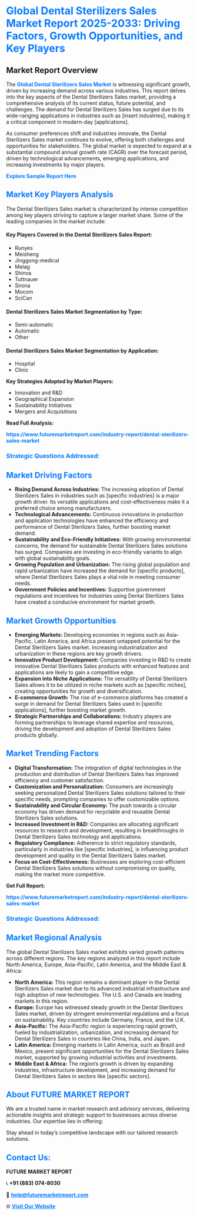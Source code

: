 <h1 style="color: #007BFF;">Global Dental Sterilizers Sales Market Report 2025-2033: Driving Factors, Growth Opportunities, and Key Players</h1>

<section id="overview">
<h2>Market Report Overview</h2>
<p>The <a href="https://www.futuremarketreport.com/industry-report/dental-sterilizers-sales-market" style="color: #007BFF; text-decoration: none;"><strong>Global Dental Sterilizers Sales Market</strong></a> is witnessing significant growth, driven by increasing demand across various industries. This report delves into the key aspects of the Dental Sterilizers Sales market, providing a comprehensive analysis of its current status, future potential, and challenges. The demand for Dental Sterilizers Sales has surged due to its wide-ranging applications in industries such as [insert industries], making it a critical component in modern-day [applications].</p>
<p>As consumer preferences shift and industries innovate, the Dental Sterilizers Sales market continues to evolve, offering both challenges and opportunities for stakeholders. The global market is expected to expand at a substantial compound annual growth rate (CAGR) over the forecast period, driven by technological advancements, emerging applications, and increasing investments by major players.</p>
</section>

<section id="overview">
<p><a href="https://www.futuremarketreport.com/request-sample/reportId=108950" style="color: #007BFF; text-decoration: none;"><strong>Explore Sample Report Here</strong></a></p>
</section>

<section id="key-players">
<h2 style="color: #007BFF;">Market Key Players Analysis</h2>
<p>The Dental Sterilizers Sales market is characterized by intense competition among key players striving to capture a larger market share. Some of the leading companies in the market include:</p>
<h4>Key Players Covered in the Dental Sterilizers Sales Report:</h4>
<ul><li>Runyes</li><li>Meisheng</li><li>Jinggong-medical</li><li>Melag</li><li>Shinva</li><li>Tuttnauer</li><li>Sirona</li><li>Mocom</li><li>SciCan</li></ul>
<h4>Dental Sterilizers Sales Market Segmentation by Type:</h4>
<ul><li>Semi-automatic</li><li>Automatic</li><li>Other</li></ul>

<h4>Dental Sterilizers Sales Market Segmentation by Application:</h4>
<ul><li>Hospital</li><li>Clinic</li></ul>
<p><strong>Key Strategies Adopted by Market Players:</strong></p>
<ul>
<li>Innovation and R&D</li>
<li>Geographical Expansion</li>
<li>Sustainability Initiatives</li>
<li>Mergers and Acquisitions</li>
</ul>
</section>

<section>
<p><strong>Read Full Analysis: </strong></p><a href="https://www.futuremarketreport.com/industry-report/dental-sterilizers-sales-market" style="color: #007BFF; text-decoration: none;"><strong>https://www.futuremarketreport.com/industry-report/dental-sterilizers-sales-market</strong></a>
<h3 style="color: #007BFF;">Strategic Questions Addressed:</h3>
</section>

<section id="driving-factors">
<h2 style="color: #007BFF;">Market Driving Factors</h2>
<ul>
<li><strong>Rising Demand Across Industries:</strong> The increasing adoption of Dental Sterilizers Sales in industries such as [specific industries] is a major growth driver. Its versatile applications and cost-effectiveness make it a preferred choice among manufacturers.</li>
<li><strong>Technological Advancements:</strong> Continuous innovations in production and application technologies have enhanced the efficiency and performance of Dental Sterilizers Sales, further boosting market demand.</li>
<li><strong>Sustainability and Eco-Friendly Initiatives:</strong> With growing environmental concerns, the demand for sustainable Dental Sterilizers Sales solutions has surged. Companies are investing in eco-friendly variants to align with global sustainability goals.</li>
<li><strong>Growing Population and Urbanization:</strong> The rising global population and rapid urbanization have increased the demand for [specific products], where Dental Sterilizers Sales plays a vital role in meeting consumer needs.</li>
<li><strong>Government Policies and Incentives:</strong> Supportive government regulations and incentives for industries using Dental Sterilizers Sales have created a conducive environment for market growth.</li>
</ul>
</section>

<section id="growth-opportunities">
<h2 style="color: #007BFF;">Market Growth Opportunities</h2>
<ul>
<li><strong>Emerging Markets:</strong> Developing economies in regions such as Asia-Pacific, Latin America, and Africa present untapped potential for the Dental Sterilizers Sales market. Increasing industrialization and urbanization in these regions are key growth drivers.</li>
<li><strong>Innovative Product Development:</strong> Companies investing in R&D to create innovative Dental Sterilizers Sales products with enhanced features and applications are likely to gain a competitive edge.</li>
<li><strong>Expansion into Niche Applications:</strong> The versatility of Dental Sterilizers Sales allows it to be utilized in niche markets such as [specific niches], creating opportunities for growth and diversification.</li>
<li><strong>E-commerce Growth:</strong> The rise of e-commerce platforms has created a surge in demand for Dental Sterilizers Sales used in [specific applications], further boosting market growth.</li>
<li><strong>Strategic Partnerships and Collaborations:</strong> Industry players are forming partnerships to leverage shared expertise and resources, driving the development and adoption of Dental Sterilizers Sales products globally.</li>
</ul>
</section>

<section id="trending-factors">
<h2 style="color: #007BFF;">Market Trending Factors</h2>
<ul>
<li><strong>Digital Transformation:</strong> The integration of digital technologies in the production and distribution of Dental Sterilizers Sales has improved efficiency and customer satisfaction.</li>
<li><strong>Customization and Personalization:</strong> Consumers are increasingly seeking personalized Dental Sterilizers Sales solutions tailored to their specific needs, prompting companies to offer customizable options.</li>
<li><strong>Sustainability and Circular Economy:</strong> The push towards a circular economy has driven demand for recyclable and reusable Dental Sterilizers Sales solutions.</li>
<li><strong>Increased Investment in R&D:</strong> Companies are allocating significant resources to research and development, resulting in breakthroughs in Dental Sterilizers Sales technology and applications.</li>
<li><strong>Regulatory Compliance:</strong> Adherence to strict regulatory standards, particularly in industries like [specific industries], is influencing product development and quality in the Dental Sterilizers Sales market.</li>
<li><strong>Focus on Cost-Effectiveness:</strong> Businesses are exploring cost-efficient Dental Sterilizers Sales solutions without compromising on quality, making the market more competitive.</li>
</ul>
</section>

<section>
<p><strong>Get Full Report: </strong></p><a href="https://www.futuremarketreport.com/industry-report/dental-sterilizers-sales-market" style="color: #007BFF; text-decoration: none;"><strong>https://www.futuremarketreport.com/industry-report/dental-sterilizers-sales-market</strong></a>
<h3 style="color: #007BFF;">Strategic Questions Addressed:</h3>
</section>


<section id="regional-analysis">
<h2 style="color: #007BFF;">Market Regional Analysis</h2>
<p>The global Dental Sterilizers Sales market exhibits varied growth patterns across different regions. The key regions analyzed in this report include North America, Europe, Asia-Pacific, Latin America, and the Middle East & Africa:</p>
<ul>
<li><strong>North America:</strong> This region remains a dominant player in the Dental Sterilizers Sales market due to its advanced industrial infrastructure and high adoption of new technologies. The U.S. and Canada are leading markets in this region.</li>
<li><strong>Europe:</strong> Europe has witnessed steady growth in the Dental Sterilizers Sales market, driven by stringent environmental regulations and a focus on sustainability. Key countries include Germany, France, and the U.K.</li>
<li><strong>Asia-Pacific:</strong> The Asia-Pacific region is experiencing rapid growth, fueled by industrialization, urbanization, and increasing demand for Dental Sterilizers Sales in countries like China, India, and Japan.</li>
<li><strong>Latin America:</strong> Emerging markets in Latin America, such as Brazil and Mexico, present significant opportunities for the Dental Sterilizers Sales market, supported by growing industrial activities and investments.</li>
<li><strong>Middle East & Africa:</strong> The region’s growth is driven by expanding industries, infrastructure development, and increasing demand for Dental Sterilizers Sales in sectors like [specific sectors].</li>
</ul>
</section>

<footer>
<h2 style="color: #007BFF;">About FUTURE MARKET REPORT</h2>
<p>We are a trusted name in market research and advisory services, delivering actionable insights and strategic support to businesses across diverse industries. Our expertise lies in offering:</p>

<p>Stay ahead in today’s competitive landscape with our tailored research solutions.</p>

<h2 style="color: #007BFF;">Contact Us:</h2>
<p><strong>FUTURE MARKET REPORT</strong></p>
<p>📞 <strong>+91 (883) 074-8030</strong></p>
<p>📧 <strong><a href="mailto:help@futuremarketreport.com" style="color: #007BFF;">help@futuremarketreport.com</a></strong></p>
<p>🌐 <strong><a href="https://www.futuremarketreport.com/" style="color: #007BFF;">Visit Our Website</a></strong></p>
</footer>